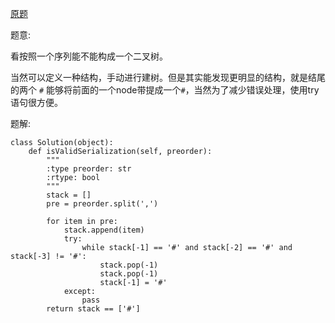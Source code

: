 [原题](https://leetcode.com/problems/verify-preorder-serialization-of-a-binary-tree)

题意:

看按照一个序列能不能构成一个二叉树。

当然可以定义一种结构，手动进行建树。但是其实能发现更明显的结构，就是结尾的两个 ``` # ``` 能够将前面的一个node带提成一个``` # ```，当然为了减少错误处理，使用try语句很方便。


题解:

```
class Solution(object):
    def isValidSerialization(self, preorder):
        """
        :type preorder: str
        :rtype: bool
        """
        stack = []
        pre = preorder.split(',')
        
        for item in pre:
            stack.append(item)
            try:
                while stack[-1] == '#' and stack[-2] == '#' and stack[-3] != '#':
                    stack.pop(-1)
                    stack.pop(-1)
                    stack[-1] = '#'
            except:
                pass
        return stack == ['#']
```
